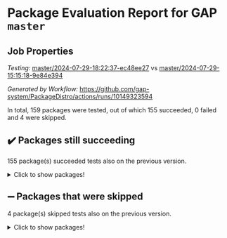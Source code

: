# Package Evaluation Report for GAP `master`

## Job Properties

*Testing:* [master/2024-07-29-18:22:37-ec48ee27](https://github.com/gap-system/PackageDistro/blob/data/reports/master/2024-07-29-18:22:37-ec48ee27) vs [master/2024-07-29-15:15:18-9e84e394](https://github.com/gap-system/PackageDistro/blob/data/reports/master/2024-07-29-15:15:18-9e84e394)

*Generated by Workflow:* https://github.com/gap-system/PackageDistro/actions/runs/10149323594

In total, 159 packages were tested, out of which 155 succeeded, 0 failed and 4 were skipped.

## :heavy_check_mark: Packages still succeeding

155 package(s) succeeded tests also on the previous version.
<details><summary>Click to show packages!</summary>

- 4ti2interface 2023.02-04 [(success)](https://github.com/gap-system/PackageDistro/actions/runs/10149323594/job/28064421024)
- ace 5.6.2 [(success)](https://github.com/gap-system/PackageDistro/actions/runs/10149323594/job/28064421354)
- aclib 1.3.2 [(success)](https://github.com/gap-system/PackageDistro/actions/runs/10149323594/job/28064421711)
- agt 0.3.1 [(success)](https://github.com/gap-system/PackageDistro/actions/runs/10149323594/job/28064422060)
- alnuth 3.2.1 [(success)](https://github.com/gap-system/PackageDistro/actions/runs/10149323594/job/28064422392)
- anupq 3.3.0 [(success)](https://github.com/gap-system/PackageDistro/actions/runs/10149323594/job/28064422727)
- atlasrep 2.1.8 [(success)](https://github.com/gap-system/PackageDistro/actions/runs/10149323594/job/28064423050)
- autodoc 2023.06.19 [(success)](https://github.com/gap-system/PackageDistro/actions/runs/10149323594/job/28064423366)
- automata 1.15 [(success)](https://github.com/gap-system/PackageDistro/actions/runs/10149323594/job/28064423693)
- automgrp 1.3.2 [(success)](https://github.com/gap-system/PackageDistro/actions/runs/10149323594/job/28064431355)
- autpgrp 1.11 [(success)](https://github.com/gap-system/PackageDistro/actions/runs/10149323594/job/28064432311)
- cap 2024.07-07 [(success)](https://github.com/gap-system/PackageDistro/actions/runs/10149323594/job/28064432990)
- caratinterface 2.3.6 [(success)](https://github.com/gap-system/PackageDistro/actions/runs/10149323594/job/28064436366)
- cddinterface 2022.11.01 [(success)](https://github.com/gap-system/PackageDistro/actions/runs/10149323594/job/28064437817)
- circle 1.6.6 [(success)](https://github.com/gap-system/PackageDistro/actions/runs/10149323594/job/28064438132)
- classicpres 1.22 [(success)](https://github.com/gap-system/PackageDistro/actions/runs/10149323594/job/28064438458)
- cohomolo 1.6.11 [(success)](https://github.com/gap-system/PackageDistro/actions/runs/10149323594/job/28064438753)
- congruence 1.2.6 [(success)](https://github.com/gap-system/PackageDistro/actions/runs/10149323594/job/28064439053)
- corelg 1.57 [(success)](https://github.com/gap-system/PackageDistro/actions/runs/10149323594/job/28064439334)
- crime 1.6 [(success)](https://github.com/gap-system/PackageDistro/actions/runs/10149323594/job/28064439636)
- crisp 1.4.6 [(success)](https://github.com/gap-system/PackageDistro/actions/runs/10149323594/job/28064439919)
- crypting 0.10.4 [(success)](https://github.com/gap-system/PackageDistro/actions/runs/10149323594/job/28064440274)
- cryst 4.1.27 [(success)](https://github.com/gap-system/PackageDistro/actions/runs/10149323594/job/28064440584)
- crystcat 1.1.10 [(success)](https://github.com/gap-system/PackageDistro/actions/runs/10149323594/job/28064440912)
- ctbllib 1.3.9 [(success)](https://github.com/gap-system/PackageDistro/actions/runs/10149323594/job/28064441187)
- cubefree 1.19 [(success)](https://github.com/gap-system/PackageDistro/actions/runs/10149323594/job/28064441508)
- curlinterface 2.3.2 [(success)](https://github.com/gap-system/PackageDistro/actions/runs/10149323594/job/28064441768)
- cvec 2.8.1 [(success)](https://github.com/gap-system/PackageDistro/actions/runs/10149323594/job/28064442034)
- datastructures 0.3.0 [(success)](https://github.com/gap-system/PackageDistro/actions/runs/10149323594/job/28064442311)
- deepthought 1.0.6 [(success)](https://github.com/gap-system/PackageDistro/actions/runs/10149323594/job/28064442592)
- design 1.8 [(success)](https://github.com/gap-system/PackageDistro/actions/runs/10149323594/job/28064442864)
- difsets 2.3.1 [(success)](https://github.com/gap-system/PackageDistro/actions/runs/10149323594/job/28064443168)
- digraphs 1.7.1 [(success)](https://github.com/gap-system/PackageDistro/actions/runs/10149323594/job/28064443495)
- edim 1.3.8 [(success)](https://github.com/gap-system/PackageDistro/actions/runs/10149323594/job/28064443798)
- example 4.3.4 [(success)](https://github.com/gap-system/PackageDistro/actions/runs/10149323594/job/28064444082)
- examplesforhomalg 2023.10-01 [(success)](https://github.com/gap-system/PackageDistro/actions/runs/10149323594/job/28064444334)
- factint 1.6.3 [(success)](https://github.com/gap-system/PackageDistro/actions/runs/10149323594/job/28064444630)
- ferret 1.0.11 [(success)](https://github.com/gap-system/PackageDistro/actions/runs/10149323594/job/28064444925)
- fga 1.5.0 [(success)](https://github.com/gap-system/PackageDistro/actions/runs/10149323594/job/28064445266)
- fining 1.5.6 [(success)](https://github.com/gap-system/PackageDistro/actions/runs/10149323594/job/28064445538)
- float 1.0.4 [(success)](https://github.com/gap-system/PackageDistro/actions/runs/10149323594/job/28064445775)
- format 1.4.4 [(success)](https://github.com/gap-system/PackageDistro/actions/runs/10149323594/job/28064446045)
- forms 1.2.11 [(success)](https://github.com/gap-system/PackageDistro/actions/runs/10149323594/job/28064446342)
- fplsa 1.2.6 [(success)](https://github.com/gap-system/PackageDistro/actions/runs/10149323594/job/28064446608)
- fr 2.4.13 [(success)](https://github.com/gap-system/PackageDistro/actions/runs/10149323594/job/28064446886)
- francy 2.0.3 [(success)](https://github.com/gap-system/PackageDistro/actions/runs/10149323594/job/28064447190)
- fwtree 1.3 [(success)](https://github.com/gap-system/PackageDistro/actions/runs/10149323594/job/28064447497)
- gapdoc 1.6.7 [(success)](https://github.com/gap-system/PackageDistro/actions/runs/10149323594/job/28064447757)
- gauss 2023.02-04 [(success)](https://github.com/gap-system/PackageDistro/actions/runs/10149323594/job/28064448079)
- gaussforhomalg 2024.07-01 [(success)](https://github.com/gap-system/PackageDistro/actions/runs/10149323594/job/28064448316)
- gbnp 1.0.5 [(success)](https://github.com/gap-system/PackageDistro/actions/runs/10149323594/job/28064448560)
- generalizedmorphismsforcap 2024.04-01 [(success)](https://github.com/gap-system/PackageDistro/actions/runs/10149323594/job/28064448842)
- genss 1.6.9 [(success)](https://github.com/gap-system/PackageDistro/actions/runs/10149323594/job/28064449105)
- gradedmodules 2024.01-01 [(success)](https://github.com/gap-system/PackageDistro/actions/runs/10149323594/job/28064449398)
- gradedringforhomalg 2024.07-01 [(success)](https://github.com/gap-system/PackageDistro/actions/runs/10149323594/job/28064449660)
- grape 4.9.0 [(success)](https://github.com/gap-system/PackageDistro/actions/runs/10149323594/job/28064449946)
- groupoids 1.74 [(success)](https://github.com/gap-system/PackageDistro/actions/runs/10149323594/job/28064450238)
- grpconst 2.6.5 [(success)](https://github.com/gap-system/PackageDistro/actions/runs/10149323594/job/28064450628)
- guarana 0.96.3 [(success)](https://github.com/gap-system/PackageDistro/actions/runs/10149323594/job/28064451090)
- guava 3.19 [(success)](https://github.com/gap-system/PackageDistro/actions/runs/10149323594/job/28064451430)
- hap 1.65 [(success)](https://github.com/gap-system/PackageDistro/actions/runs/10149323594/job/28064451725)
- hapcryst 0.1.15 [(success)](https://github.com/gap-system/PackageDistro/actions/runs/10149323594/job/28064452137)
- hecke 1.5.3 [(success)](https://github.com/gap-system/PackageDistro/actions/runs/10149323594/job/28064452507)
- help 4.0 [(success)](https://github.com/gap-system/PackageDistro/actions/runs/10149323594/job/28064452813)
- homalg 2024.01-01 [(success)](https://github.com/gap-system/PackageDistro/actions/runs/10149323594/job/28064453112)
- homalgtocas 2023.11-01 [(success)](https://github.com/gap-system/PackageDistro/actions/runs/10149323594/job/28064453395)
- idrel 2.47 [(success)](https://github.com/gap-system/PackageDistro/actions/runs/10149323594/job/28064453727)
- images 1.3.2 [(success)](https://github.com/gap-system/PackageDistro/actions/runs/10149323594/job/28064454110)
- intpic 0.3.0 [(success)](https://github.com/gap-system/PackageDistro/actions/runs/10149323594/job/28064454429)
- io 4.8.3 [(success)](https://github.com/gap-system/PackageDistro/actions/runs/10149323594/job/28064454760)
- io_forhomalg 2023.02-04 [(success)](https://github.com/gap-system/PackageDistro/actions/runs/10149323594/job/28064455114)
- irredsol 1.4.4 [(success)](https://github.com/gap-system/PackageDistro/actions/runs/10149323594/job/28064455524)
- json 2.2.1 [(success)](https://github.com/gap-system/PackageDistro/actions/runs/10149323594/job/28064455840)
- jupyterkernel 1.5.1 [(success)](https://github.com/gap-system/PackageDistro/actions/runs/10149323594/job/28064456243)
- jupyterviz 1.5.6 [(success)](https://github.com/gap-system/PackageDistro/actions/runs/10149323594/job/28064456564)
- kan 1.37 [(success)](https://github.com/gap-system/PackageDistro/actions/runs/10149323594/job/28064456878)
- kbmag 1.5.11 [(success)](https://github.com/gap-system/PackageDistro/actions/runs/10149323594/job/28064457289)
- laguna 3.9.7 [(success)](https://github.com/gap-system/PackageDistro/actions/runs/10149323594/job/28064457600)
- liealgdb 2.2.1 [(success)](https://github.com/gap-system/PackageDistro/actions/runs/10149323594/job/28064457958)
- liepring 2.9.1 [(success)](https://github.com/gap-system/PackageDistro/actions/runs/10149323594/job/28064458284)
- liering 2.4.2 [(success)](https://github.com/gap-system/PackageDistro/actions/runs/10149323594/job/28064458612)
- linearalgebraforcap 2024.07-05 [(success)](https://github.com/gap-system/PackageDistro/actions/runs/10149323594/job/28064458997)
- lins 0.9 [(success)](https://github.com/gap-system/PackageDistro/actions/runs/10149323594/job/28064459353)
- localizeringforhomalg 2023.10-01 [(success)](https://github.com/gap-system/PackageDistro/actions/runs/10149323594/job/28064459683)
- loops 3.4.3 [(success)](https://github.com/gap-system/PackageDistro/actions/runs/10149323594/job/28064460017)
- lpres 1.1.1 [(success)](https://github.com/gap-system/PackageDistro/actions/runs/10149323594/job/28064460398)
- majoranaalgebras 1.5.2 [(success)](https://github.com/gap-system/PackageDistro/actions/runs/10149323594/job/28064460909)
- mapclass 1.4.6 [(success)](https://github.com/gap-system/PackageDistro/actions/runs/10149323594/job/28064461284)
- matgrp 0.70 [(success)](https://github.com/gap-system/PackageDistro/actions/runs/10149323594/job/28064461681)
- matricesforhomalg 2024.07-01 [(success)](https://github.com/gap-system/PackageDistro/actions/runs/10149323594/job/28064462067)
- modisom 2.5.4 [(success)](https://github.com/gap-system/PackageDistro/actions/runs/10149323594/job/28064462473)
- modulepresentationsforcap 2024.07-02 [(success)](https://github.com/gap-system/PackageDistro/actions/runs/10149323594/job/28064463694)
- modules 2024.01-01 [(success)](https://github.com/gap-system/PackageDistro/actions/runs/10149323594/job/28064464375)
- monoidalcategories 2024.06-02 [(success)](https://github.com/gap-system/PackageDistro/actions/runs/10149323594/job/28064464716)
- nconvex 2022.09-01 [(success)](https://github.com/gap-system/PackageDistro/actions/runs/10149323594/job/28064465108)
- nilmat 1.4.2 [(success)](https://github.com/gap-system/PackageDistro/actions/runs/10149323594/job/28064465467)
- nock 1.5 [(success)](https://github.com/gap-system/PackageDistro/actions/runs/10149323594/job/28064465847)
- normalizinterface 1.3.6 [(success)](https://github.com/gap-system/PackageDistro/actions/runs/10149323594/job/28064466246)
- nq 2.5.11 [(success)](https://github.com/gap-system/PackageDistro/actions/runs/10149323594/job/28064466585)
- numericalsgps 1.3.1 [(success)](https://github.com/gap-system/PackageDistro/actions/runs/10149323594/job/28064466973)
- openmath 11.5.3 [(success)](https://github.com/gap-system/PackageDistro/actions/runs/10149323594/job/28064467290)
- orb 4.9.0 [(success)](https://github.com/gap-system/PackageDistro/actions/runs/10149323594/job/28064467604)
- packagemanager 1.4.4 [(success)](https://github.com/gap-system/PackageDistro/actions/runs/10149323594/job/28064467940)
- patternclass 2.4.3 [(success)](https://github.com/gap-system/PackageDistro/actions/runs/10149323594/job/28064468308)
- permut 2.0.5 [(success)](https://github.com/gap-system/PackageDistro/actions/runs/10149323594/job/28064468911)
- polenta 1.3.10 [(success)](https://github.com/gap-system/PackageDistro/actions/runs/10149323594/job/28064469377)
- polymaking 0.8.7 [(success)](https://github.com/gap-system/PackageDistro/actions/runs/10149323594/job/28064469728)
- primgrp 3.4.4 [(success)](https://github.com/gap-system/PackageDistro/actions/runs/10149323594/job/28064470061)
- profiling 2.5.4 [(success)](https://github.com/gap-system/PackageDistro/actions/runs/10149323594/job/28064470388)
- qdistrnd 0.9.4 [(success)](https://github.com/gap-system/PackageDistro/actions/runs/10149323594/job/28064470742)
- qpa 1.35 [(success)](https://github.com/gap-system/PackageDistro/actions/runs/10149323594/job/28064471166)
- quagroup 1.8.4 [(success)](https://github.com/gap-system/PackageDistro/actions/runs/10149323594/job/28064471577)
- radiroot 2.9 [(success)](https://github.com/gap-system/PackageDistro/actions/runs/10149323594/job/28064471983)
- rcwa 4.7.1 [(success)](https://github.com/gap-system/PackageDistro/actions/runs/10149323594/job/28064472297)
- rds 1.8 [(success)](https://github.com/gap-system/PackageDistro/actions/runs/10149323594/job/28064472606)
- recog 1.4.2 [(success)](https://github.com/gap-system/PackageDistro/actions/runs/10149323594/job/28064473004)
- repndecomp 1.3.0 [(success)](https://github.com/gap-system/PackageDistro/actions/runs/10149323594/job/28064473360)
- repsn 3.1.2 [(success)](https://github.com/gap-system/PackageDistro/actions/runs/10149323594/job/28064473750)
- resclasses 4.7.3 [(success)](https://github.com/gap-system/PackageDistro/actions/runs/10149323594/job/28064474105)
- ringsforhomalg 2024.06-01 [(success)](https://github.com/gap-system/PackageDistro/actions/runs/10149323594/job/28064474629)
- sco 2023.08-01 [(success)](https://github.com/gap-system/PackageDistro/actions/runs/10149323594/job/28064475167)
- scscp 2.4.3 [(success)](https://github.com/gap-system/PackageDistro/actions/runs/10149323594/job/28064475502)
- semigroups 5.3.7 [(success)](https://github.com/gap-system/PackageDistro/actions/runs/10149323594/job/28064475856)
- sglppow 2.4 [(success)](https://github.com/gap-system/PackageDistro/actions/runs/10149323594/job/28064476159)
- sgpviz 0.999.5 [(success)](https://github.com/gap-system/PackageDistro/actions/runs/10149323594/job/28064476530)
- simpcomp 2.1.14 [(success)](https://github.com/gap-system/PackageDistro/actions/runs/10149323594/job/28064477015)
- singular 2024.06.03 [(success)](https://github.com/gap-system/PackageDistro/actions/runs/10149323594/job/28064477337)
- sl2reps 1.1 [(success)](https://github.com/gap-system/PackageDistro/actions/runs/10149323594/job/28064477769)
- sla 1.6.2 [(success)](https://github.com/gap-system/PackageDistro/actions/runs/10149323594/job/28064478104)
- smallgrp 1.5.4 [(success)](https://github.com/gap-system/PackageDistro/actions/runs/10149323594/job/28064478496)
- smallsemi 0.7.0 [(success)](https://github.com/gap-system/PackageDistro/actions/runs/10149323594/job/28064478825)
- sonata 2.9.6 [(success)](https://github.com/gap-system/PackageDistro/actions/runs/10149323594/job/28064479196)
- sophus 1.27 [(success)](https://github.com/gap-system/PackageDistro/actions/runs/10149323594/job/28064479653)
- sotgrps 1.2 [(success)](https://github.com/gap-system/PackageDistro/actions/runs/10149323594/job/28064480723)
- spinsym 1.5.2 [(success)](https://github.com/gap-system/PackageDistro/actions/runs/10149323594/job/28064481073)
- standardff 1.0 [(success)](https://github.com/gap-system/PackageDistro/actions/runs/10149323594/job/28064481419)
- symbcompcc 1.3.2 [(success)](https://github.com/gap-system/PackageDistro/actions/runs/10149323594/job/28064481814)
- thelma 1.3 [(success)](https://github.com/gap-system/PackageDistro/actions/runs/10149323594/job/28064482133)
- tomlib 1.2.11 [(success)](https://github.com/gap-system/PackageDistro/actions/runs/10149323594/job/28064482458)
- toolsforhomalg 2024.07-01 [(success)](https://github.com/gap-system/PackageDistro/actions/runs/10149323594/job/28064482761)
- toric 1.9.6 [(success)](https://github.com/gap-system/PackageDistro/actions/runs/10149323594/job/28064483110)
- toricvarieties 2022.07.13 [(success)](https://github.com/gap-system/PackageDistro/actions/runs/10149323594/job/28064483443)
- transgrp 3.6.5 [(success)](https://github.com/gap-system/PackageDistro/actions/runs/10149323594/job/28064483986)
- typeset 1.2.2 [(success)](https://github.com/gap-system/PackageDistro/actions/runs/10149323594/job/28064484378)
- ugaly 4.1.3 [(success)](https://github.com/gap-system/PackageDistro/actions/runs/10149323594/job/28064484755)
- unipot 1.6 [(success)](https://github.com/gap-system/PackageDistro/actions/runs/10149323594/job/28064485091)
- unitlib 4.2.0 [(success)](https://github.com/gap-system/PackageDistro/actions/runs/10149323594/job/28064485392)
- utils 0.85 [(success)](https://github.com/gap-system/PackageDistro/actions/runs/10149323594/job/28064485661)
- uuid 0.7 [(success)](https://github.com/gap-system/PackageDistro/actions/runs/10149323594/job/28064485920)
- walrus 0.9991 [(success)](https://github.com/gap-system/PackageDistro/actions/runs/10149323594/job/28064486234)
- wedderga 4.10.5 [(success)](https://github.com/gap-system/PackageDistro/actions/runs/10149323594/job/28064486619)
- xmod 2.92 [(success)](https://github.com/gap-system/PackageDistro/actions/runs/10149323594/job/28064486897)
- xmodalg 1.23 [(success)](https://github.com/gap-system/PackageDistro/actions/runs/10149323594/job/28064487212)
- yangbaxter 0.10.6 [(success)](https://github.com/gap-system/PackageDistro/actions/runs/10149323594/job/28064487541)
- zeromqinterface 0.15 [(success)](https://github.com/gap-system/PackageDistro/actions/runs/10149323594/job/28064487839)
</details>

## :heavy_minus_sign: Packages that were skipped

4 package(s) skipped tests also on the previous version.
<details><summary>Click to show packages!</summary>

- browse 1.8.21 [(skipped)](https://github.com/gap-system/PackageDistro/actions/runs/10149323594/job/28064009942)
- itc 1.5.1 [(skipped)](https://github.com/gap-system/PackageDistro/actions/runs/10149323594/job/28064009942)
- polycyclic 2.16 [(skipped)](https://github.com/gap-system/PackageDistro/actions/runs/10149323594/job/28064009942)
- xgap 4.32 [(skipped)](https://github.com/gap-system/PackageDistro/actions/runs/10149323594/job/28064009942)
</details>


